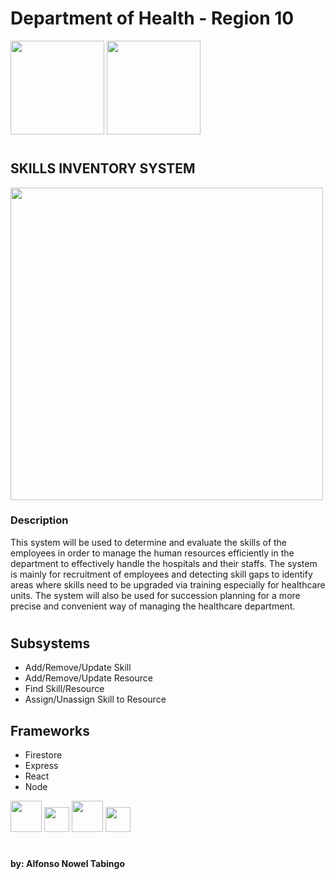 # Department of Health - Region 10
<img src="https://user-images.githubusercontent.com/55646926/209125897-8e23ea86-790c-459f-b55c-e36d3745f2f1.png" width="150" height="150">    <img src="https://user-images.githubusercontent.com/55646926/209125910-e58ff31b-9bd0-49f0-bc9c-08c678eb6ada.png" width="150" height="150">

#
## SKILLS INVENTORY SYSTEM
<img src="https://community.appian.com/cfs-filesystemfile/__key/appian-appmarket-files/a0649666_2D00_ad0f_2D00_4708_2D00_a853_2D00_4c79426b97db/Emp_5F00_Skills_5F00_Comparison_5F00_Screen-Shot-2018_2D00_04_2D00_13-_5F00_Eight.png" height="500">

### Description
This system will be used to determine and evaluate the skills of the employees in order to manage the human resources efficiently in the department to effectively handle the hospitals and their staffs. The system is mainly for recruitment of employees and detecting skill gaps to identify areas where skills need to be upgraded via training especially for healthcare units. The system will also be used for succession planning for a more precise and convenient way of managing the healthcare department.

#
## Subsystems
* Add/Remove/Update Skill
* Add/Remove/Update Resource
* Find Skill/Resource
* Assign/Unassign Skill to Resource

## Frameworks
* Firestore
* Express
* React
* Node

<img src="https://user-images.githubusercontent.com/55646926/209184355-542d18ec-537e-4d81-a244-c5c37817bef5.png" height="50">   <img src="https://user-images.githubusercontent.com/55646926/209182915-340b8b26-e160-4d26-a5e7-235831555af9.png" height="40">   <img src="https://user-images.githubusercontent.com/55646926/209182903-b8b6a250-68d3-42ae-8b68-e3fe3f62f1cb.jpeg" height="50">   <img src="https://user-images.githubusercontent.com/55646926/209182924-7ac096c3-aa14-4328-9012-2c8dcbbc33b6.png" height="40">

#
#### by:  Alfonso Nowel Tabingo
